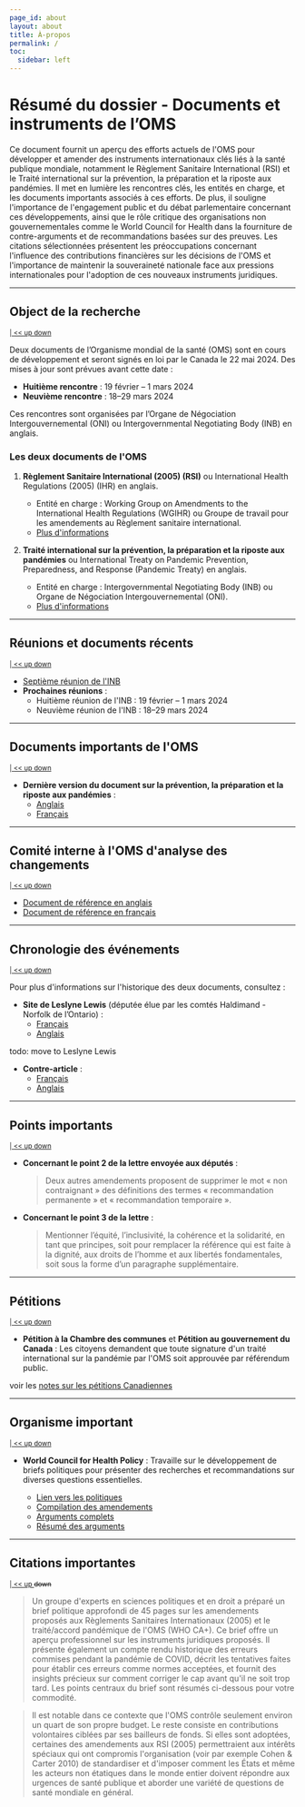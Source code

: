 ```yaml
---
page_id: about
layout: about
title: À-propos
permalink: /
toc:
  sidebar: left
---
```



# Résumé du dossier - Documents et instruments de l’OMS
<!-- #region -->
<!-- @#résumé-du-dossier---documents-et-instruments-de-l’oms -->
<!-- #endregion -->

Ce document fournit un aperçu des efforts actuels de l'OMS pour développer et amender des instruments internationaux clés liés à la santé publique mondiale, notamment le Règlement Sanitaire International (RSI) et le Traité international sur la prévention, la préparation et la riposte aux pandémies. Il met en lumière les rencontres clés, les entités en charge, et les documents importants associés à ces efforts. De plus, il souligne l'importance de l'engagement public et du débat parlementaire concernant ces développements, ainsi que le rôle critique des organisations non gouvernementales comme le World Council for Health dans la fourniture de contre-arguments et de recommandations basées sur des preuves. Les citations sélectionnées présentent les préoccupations concernant l'influence des contributions financières sur les décisions de l'OMS et l'importance de maintenir la souveraineté nationale face aux pressions internationales pour l'adoption de ces nouveaux instruments juridiques.


---
## Object de la recherche
<!-- #region -->
<!-- @#object-de-la-recherche -->
<sup>[ | ](#résumé-du-dossier---documents-et-instruments-de-l’oms)[ << ](#object-de-la-recherche)[ up ](#résumé-du-dossier---documents-et-instruments-de-l’oms)[ down ](#réunions-et-documents-récents)</sup>
<!-- #endregion -->

Deux documents de l’Organisme mondial de la santé (OMS) sont en cours de développement et seront signés en loi par le Canada le 22 mai 2024. Des mises à jour sont prévues avant cette date :

- **Huitième rencontre** : 19 février – 1 mars 2024
- **Neuvième rencontre** : 18–29 mars 2024

Ces rencontres sont organisées par l’Organe de Négociation Intergouvernemental (ONI) ou Intergovernmental Negotiating Body (INB) en anglais.

### Les deux documents de l'OMS
<!-- #region -->
<!-- @#les-deux-documents-de-loms -->
<!-- #endregion -->

1. **Règlement Sanitaire International (2005) (RSI)** ou International Health Regulations (2005) (IHR) en anglais.
   - Entité en charge : Working Group on Amendments to the International Health Regulations (WGIHR) ou Groupe de travail pour les amendements au Règlement sanitaire international.
   - [Plus d'informations](https://apps.who.int/gb/wgihr/)

2. **Traité international sur la prévention, la préparation et la riposte aux pandémies** ou International Treaty on Pandemic Prevention, Preparedness, and Response (Pandemic Treaty) en anglais.
   - Entité en charge : Intergovernmental Negotiating Body (INB) ou Organe de Négociation Intergouvernemental (ONI).
   - [Plus d'informations](https://inb.who.int/)

---
## Réunions et documents récents
<!-- #region -->
<!-- @#réunions-et-documents-récents -->
<sup>[ | ](#résumé-du-dossier---documents-et-instruments-de-l’oms)[ << ](#object-de-la-recherche)[ up ](#object-de-la-recherche)[ down ](#documents-importants-de-loms)</sup>
<!-- #endregion -->

- [Septième réunion de l'INB](https://apps.who.int/gb/inb/e/e_inb-7.html)
- **Prochaines réunions** :
  - Huitième réunion de l'INB : 19 février – 1 mars 2024
  - Neuvième réunion de l'INB : 18–29 mars 2024

---
## Documents importants de l'OMS
<!-- #region -->
<!-- @#documents-importants-de-loms -->
<sup>[ | ](#résumé-du-dossier---documents-et-instruments-de-l’oms)[ << ](#object-de-la-recherche)[ up ](#réunions-et-documents-récents)[ down ](#comité-interne-à-loms-danalyse-des-changements)</sup>
<!-- #endregion -->

- **Dernière version du document sur la prévention, la préparation et la riposte aux pandémies** :
  - [Anglais](https://apps.who.int/gb/inb/pdf_files/inb7/A_INB7_3-en.pdf)
  - [Français](https://apps.who.int/gb/inb/pdf_files/inb7/A_INB7_3-fr.pdf)

---
## Comité interne à l'OMS d'analyse des changements
<!-- #region -->
<!-- @#comité-interne-à-loms-danalyse-des-changements -->
<sup>[ | ](#résumé-du-dossier---documents-et-instruments-de-l’oms)[ << ](#object-de-la-recherche)[ up ](#documents-importants-de-loms)[ down ](#chronologie-des-événements)</sup>
<!-- #endregion -->

- [Document de référence en anglais](https://apps.who.int/gb/wgihr/pdf_files/wgihr2/A_WGIHR2_Reference_document-en.pdf)
- [Document de référence en français](https://apps.who.int/gb/wgihr/pdf_files/wgihr2/A_WGIHR2_Reference_document-fr.pdf)

---
## Chronologie des événements
<!-- #region -->
<!-- @#chronologie-des-événements -->
<sup>[ | ](#résumé-du-dossier---documents-et-instruments-de-l’oms)[ << ](#object-de-la-recherche)[ up ](#comité-interne-à-loms-danalyse-des-changements)[ down ](#points-importants)</sup>
<!-- #endregion -->

Pour plus d'informations sur l'historique des deux documents, consultez :

- **Site de Leslyne Lewis** (députée élue par les comtés Haldimand - Norfolk de l’Ontario) :
  - [Français](https://leslynlewismp-ca.translate.goog/2024/01/17/the-who-pandemic-treaty/?_x_tr_sl=auto&_x_tr_tl=fr&_x_tr_hl=fr&_x_tr_pto=wapp)
  - [Anglais](https://leslynlewismp.ca/2024/01/17/the-who-pandemic-treaty/)

todo: move to Leslyne Lewis
- **Contre-article** :
  - [Français](https://www-cbc-ca.translate.goog/news/politics/leslyn-lewis-who-world-health-organization-pandemic-1.6460159?_x_tr_sl=auto&_x_tr_tl=fr&_x_tr_hl=fr&_x_tr_pto=wapp)
  - [Anglais](https://www.cbc.ca/news/politics/leslyn-lewis-who-world-health-organization-pandemic-1.6460159)


---
## Points importants
<!-- #region -->
<!-- @#points-importants -->
<sup>[ | ](#résumé-du-dossier---documents-et-instruments-de-l’oms)[ << ](#object-de-la-recherche)[ up ](#chronologie-des-événements)[ down ](#pétitions)</sup>
<!-- #endregion -->

- **Concernant le point 2 de la lettre envoyée aux députés** :
  > Deux autres amendements proposent de supprimer le mot « non contraignant » des définitions des termes « recommandation permanente » et « recommandation temporaire ».

- **Concernant le point 3 de la lettre** :
  > Mentionner l’équité, l’inclusivité, la cohérence et la solidarité, en tant que principes, soit pour remplacer la référence qui est faite à la dignité, aux droits de l’homme et aux libertés fondamentales, soit sous la forme d’un paragraphe supplémentaire.


---
## Pétitions
<!-- #region -->
<!-- @#pétitions -->
<sup>[ | ](#résumé-du-dossier---documents-et-instruments-de-l’oms)[ << ](#object-de-la-recherche)[ up ](#points-importants)[ down ](#organisme-important)</sup>
<!-- #endregion -->

- **Pétition à la Chambre des communes** et **Pétition au gouvernement du Canada** :
  Les citoyens demandent que toute signature d'un traité international sur la pandémie par l'OMS soit approuvée par référendum public.

voir les [notes sur les pétitions Canadiennes](/petitions/can/)


---
## Organisme important
<!-- #region -->
<!-- @#organisme-important -->
<sup>[ | ](#résumé-du-dossier---documents-et-instruments-de-l’oms)[ << ](#object-de-la-recherche)[ up ](#pétitions)[ down ](#citations-importantes)</sup>
<!-- #endregion -->

- **World Council for Health Policy** :
  Travaille sur le développement de briefs politiques pour présenter des recherches et recommandations sur diverses questions essentielles.

  - [Lien vers les politiques](https://worldcouncilforhealth.org/policy/)
  - [Compilation des amendements](https://worldcouncilforhealth.org/wp-content/uploads/2023/05/WGIHR_Redlined-words-of-Proposed-Amendement-Compilation-en.pdf)
  - [Arguments complets](https://worldcouncilforhealth.org/wp-content/uploads/2023/06/Rejecting-Monopoly-Power-over-Global-Public-Health.-WCH-Policy-Brief-on-the-Proposed-IHR-Amendments-and-Pandemic-Treaty.pdf)
  - [Résumé des arguments](https://worldcouncilforhealth.org/wp-content/uploads/2023/05/Policy-Brief-Summary-1.pdf)


---
## Citations importantes
<!-- #region -->
<!-- @#citations-importantes -->
<sup>[ | ](#résumé-du-dossier---documents-et-instruments-de-l’oms)[ << ](#object-de-la-recherche)[ up ](#organisme-important) ~~down~~</sup>
<!-- #endregion -->

> Un groupe d'experts en sciences politiques et en droit a préparé un brief politique approfondi de 45 pages sur les amendements proposés aux Règlements Sanitaires Internationaux (2005) et le traité/accord pandémique de l'OMS (WHO CA+). Ce brief offre un aperçu professionnel sur les instruments juridiques proposés. Il présente également un compte rendu historique des erreurs commises pendant la pandémie de COVID, décrit les tentatives faites pour établir ces erreurs comme normes acceptées, et fournit des insights précieux sur comment corriger le cap avant qu'il ne soit trop tard. Les points centraux du brief sont résumés ci-dessous pour votre commodité.

> Il est notable dans ce contexte que l'OMS contrôle seulement environ un quart de son propre budget. Le reste consiste en contributions volontaires ciblées par ses bailleurs de fonds. Si elles sont adoptées, certaines des amendements aux RSI (2005) permettraient aux intérêts spéciaux qui ont compromis l'organisation (voir par exemple Cohen & Carter 2010) de standardiser et d'imposer comment les États et même les acteurs non étatiques dans le monde entier doivent répondre aux urgences de santé publique et aborder une variété de questions de santé mondiale en général.

